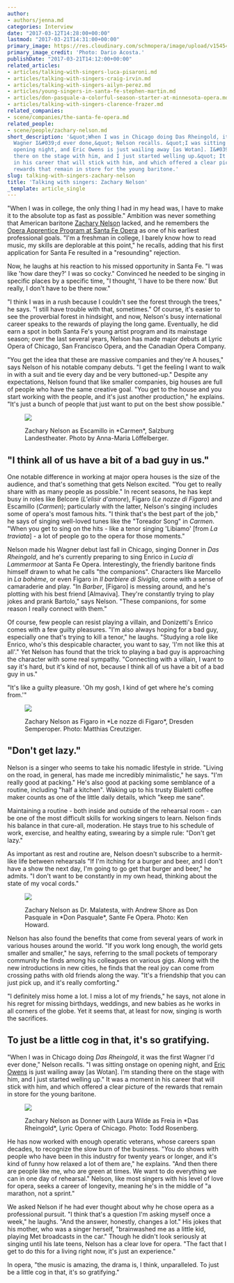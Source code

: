 ```yaml
---
author:
- authors/jenna.md
categories: Interview
date: "2017-03-12T14:28:00+00:00"
lastmod: "2017-03-21T14:31:00+00:00"
primary_image: https://res.cloudinary.com/schmopera/image/upload/v1545409169/media/webhook-uploads/1489331744272/2017-03-12---Zachary-Nelson.jpg.jpg
primary_image_credit: 'Photo: Dario Acosta.'
publishDate: "2017-03-21T14:12:00+00:00"
related_articles:
- articles/talking-with-singers-luca-pisaroni.md
- articles/talking-with-singers-craig-irvin.md
- articles/talking-with-singers-ailyn-perez.md
- articles/young-singers-in-santa-fe-stephen-martin.md
- articles/don-pasquale-a-colorful-season-starter-at-minnesota-opera.md
- articles/talking-with-singers-clarence-frazer.md
related_companies:
- scene/companies/the-santa-fe-opera.md
related_people:
- scene/people/zachary-nelson.md
short_description: '&quot;When I was in Chicago doing Das Rheingold, it was the first
  Wagner I&#039;d ever done,&quot; Nelson recalls. &quot;I was sitting onstage on
  opening night, and Eric Owens is just wailing away [as Wotan]. I&#039;m standing
  there on the stage with him, and I just started welling up.&quot; It was a moment
  in his career that will stick with him, and which offered a clear picture of the
  rewards that remain in store for the young baritone.'
slug: talking-with-singers-zachary-nelson
title: 'Talking with singers: Zachary Nelson'
_template: article_single
---
```


"When I was in college, the only thing I had in my head was, I have to make it to the absolute top as fast as possible." Ambition was never something that American baritone [Zachary Nelson](/scene/people/zachary-nelson/) lacked, and he remembers the [Opera Apprentice Program at Santa Fe Opera](https://www.santafeopera.org/about-us/apprentice-opportunities/singers/about-the-program) as one of his earliest professional goals. "I'm a freshman in college, I barely know how to read music, my skills are deplorable at this point," he recalls, adding that his first application for Santa Fe resulted in a "resounding" rejection. 

Now, he laughs at his reaction to his missed opportunity in Santa Fe. "I was like 'how dare they?' I was so cocky." Convinced he needed to be singing in specific places by a specific time, "I thought, 'I have to be there now.' But really, I don't have to be there now."

"I think I was in a rush because I couldn't see the forest through the trees," he says. "I still have trouble with that, sometimes." Of course, it's easier to see the proverbial forest in hindsight, and now, Nelson's busy international career speaks to the rewards of playing the long game. Eventually, he did earn a spot in both Santa Fe's young artist program and its mainstage season; over the last several years, Nelson has made major debuts at Lyric Opera of Chicago, San Francisco Opera, and the Canadian Opera Company.

"You get the idea that these are massive companies and they're A houses," says Nelson of his notable company debuts. "I get the feeling I want to walk in with a suit and tie every day and be very buttoned-up." Despite any expectations, Nelson found that like smaller companies, big houses are full of people who have the same creative goal. "You get to the house and you start working with the people, and it's just another production," he explains. "It's just a bunch of people that just want to put on the best show possible."

<figure data-type="image">

![](https://res.cloudinary.com/schmopera/image/upload/v1545409169/media/webhook-uploads/1489854582496/2017-03-18---Nelson-Escamillo%2BSZ%2B1.jpg.jpg)

<figcaption>Zachary Nelson as Escamillo in *Carmen*, Salzburg Landestheater. Photo by Anna-Maria Löffelberger.</figcaption>
</figure>

## "I think all of us have a bit of a bad guy in us."

One notable difference in working at major opera houses is the size of the audience, and that's something that gets Nelson excited. "You get to really share with as many people as possible." In recent seasons, he has kept busy in roles like Belcore (*L'elisir d'amore*), Figaro (*Le nozze di Figaro*) and Escamillo (*Carmen*); particularly with the latter, Nelson's singing includes some of opera's most famous hits. "I think that's the best part of the job," he says of singing well-loved tunes like the "Toreador Song" in *Carmen*. "When you get to sing on the hits - like a tenor singing 'Libiamo' [from *La traviata*] - a lot of people go to the opera for those moments."

Nelson made his Wagner debut last fall in Chicago, singing Donner in *Das Rheingold*, and he's currently preparing to sing Enrico in *Lucia di Lammermoor* at Santa Fe Opera. Interestingly, the friendly baritone finds himself drawn to what he calls "the companions". Characters like Marcello in *La bohème*, or even Figaro in *Il barbiere di Siviglia*, come with a sense of camaraderie and play. "In *Barber*, [Figaro] is messing around, and he's plotting with his best friend [Almaviva]. They're constantly trying to play jokes and prank Bartolo," says Nelson. "These companions, for some reason I really connect with them."

Of course, few people can resist playing a villain, and Donizetti's Enrico comes with a few guilty pleasures. "I'm also always hoping for a bad guy, especially one that's trying to kill a tenor," he laughs. "Studying a role like Enrico, who's this despicable character, you want to say, 'I'm not like this at all'." Yet Nelson has found that the trick to playing a bad guy is approaching the character with some real sympathy. "Connecting with a villain, I want to say it's hard, but it's kind of not, because I think all of us have a bit of a bad guy in us."

"It's like a guilty pleasure. 'Oh my gosh, I kind of get where he's coming from.'"

<figure data-type="image">

![](https://res.cloudinary.com/schmopera/image/upload/v1545409169/media/webhook-uploads/1489854593394/2017-03-18---Nelson-Figaro%2BDD%2B5.jpg.jpg)

<figcaption>Zachary Nelson as Figaro in *Le nozze di Figaro*, Dresden Semperoper. Photo: Matthias Creutziger.</figcaption>
</figure>

## "Don't get lazy."

Nelson is a singer who seems to take his nomadic lifestyle in stride. "Living on the road, in general, has made me incredibly minimalistic," he says. "I'm really good at packing." He's also good at packing some semblance of a routine, including "half a kitchen". Waking up to his trusty Bialetti coffee maker counts as one of the little daily details, which "keep me sane".

Maintaining a routine - both inside and outside of the rehearsal room - can be one of the most difficult skills for working singers to learn. Nelson finds his balance in that cure-all, moderation. He stays true to his schedule of work, exercise, and healthy eating, swearing by a simple rule: "Don't get lazy."

As important as rest and routine are, Nelson doesn't subscribe to a hermit-like life between rehearsals "If I'm itching for a burger and beer, and I don't have a show the next day, I'm going to go get that burger and beer," he admits. "I don't want to be constantly in my own head, thinking about the state of my vocal cords."

<figure data-type="image">

![](https://res.cloudinary.com/schmopera/image/upload/v1545409169/media/webhook-uploads/1489854606026/2017-03-18---Nelson-Malatesta%2B3.jpg.jpg)

<figcaption>Zachary Nelson as Dr. Malatesta, with Andrew Shore as Don Pasquale in *Don Pasquale*, Sante Fe Opera. Photo: Ken Howard.</figcaption>
</figure>

Nelson has also found the benefits that come from several years of work in various houses around the world. "If you work long enough, the world gets smaller and smaller," he says, referring to the small pockets of temporary community he finds among his colleagues on various gigs. Along with the new introductions in new cities, he finds that the real joy can come from crossing paths with old friends along the way. "It's a friendship that you can just pick up, and it's really comforting."

"I definitely miss home a lot. I miss a lot of my friends," he says, not alone in his regret for missing birthdays, weddings, and new babies as he works in all corners of the globe. Yet it seems that, at least for now, singing is worth the sacrifices.

## To just be a little cog in that, it's so gratifying.

"When I was in Chicago doing *Das Rheingold*, it was the first Wagner I'd ever done," Nelson recalls. "I was sitting onstage on opening night, and [Eric Owens](/scene/people/eric-owens/) is just wailing away [as Wotan]. I'm standing there on the stage with him, and I just started welling up." It was a moment in his career that will stick with him, and which offered a clear picture of the rewards that remain in store for the young baritone.

<figure data-type="image">

![](https://res.cloudinary.com/schmopera/image/upload/v1545409169/media/webhook-uploads/1489854661352/2017-03-18---Nelson-LOC%2BDonner%2B1.jpg.jpg)

<figcaption>Zachary Nelson as Donner with Laura Wilde as Freia in *Das Rheingold*, Lyric Opera of Chicago. Photo: Todd Rosenberg.</figcaption>
</figure>

He has now worked with enough operatic veterans, whose careers span decades, to recognize the slow burn of the business. "You do shows with people who have been in this industry for twenty years or longer, and it's kind of funny how relaxed a lot of them are," he explains. "And then there are people like me, who are green at times. We want to do everything we can in one day of rehearsal." Nelson, like most singers with his level of love for opera, seeks a career of longevity, meaning he's in the middle of "a marathon, not a sprint."

We asked Nelson if he had ever thought about why he chose opera as a professional pursuit. "I think that's a question I'm asking myself once a week," he laughs. "And the answer, honestly, changes a lot." His jokes that his mother, who was a singer herself, "brainwashed me as a little kid, playing Met broadcasts in the car." Though he didn't look seriously at singing until his late teens, Nelson has a clear love for opera. "The fact that I get to do this for a living right now, it's just an experience."

In opera, "the music is amazing, the drama is, I think, unparalleled. To just be a little cog in that, it's so gratifying."
